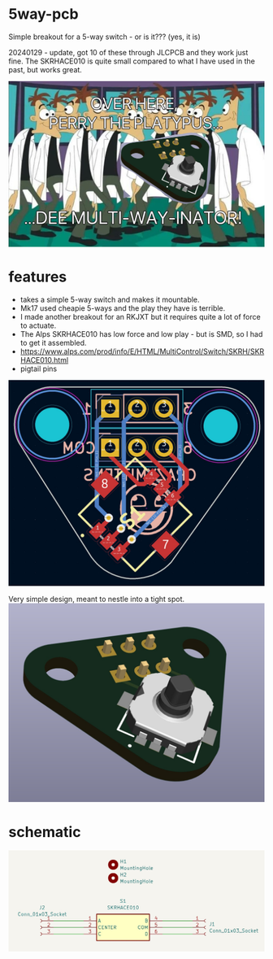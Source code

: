 # 5way-pcb
Simple breakout for a 5-way switch - or is it???  (yes, it is)

20240129 - update, got 10 of these through JLCPCB and they work just fine.  The SKRHACE010 is quite small compared to what I have used in the past, but works great.

![](/images/multiwayinator.jpg)

# features
- takes a simple 5-way switch and makes it mountable.
 - Mk17 used cheapie 5-ways and the play they have is terrible.
 - I made another breakout for an RKJXT but it requires quite a lot of force to actuate.
 - The Alps SKRHACE010 has low force and low play - but is SMD, so I had to get it assembled.
 - https://www.alps.com/prod/info/E/HTML/MultiControl/Switch/SKRH/SKRHACE010.html
- pigtail pins

![](/images/pcb-overview.jpg)

Very simple design, meant to nestle into a tight spot.
![](/images/pcb-3d.jpg)

# schematic
![](/images/schematic.jpg)

